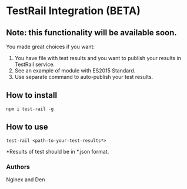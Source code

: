 # TestRail Integration (BETA)
## Note: this functionality will be available soon.

You made great choices if you want: 
1. You have file with test results and you want to publish your results in TestRail service.
2. See an example of module with ES2015 Standard.
3. Use separate command to auto-publish your test results.

## How to install
```
npm i test-rail -g
```

## How to use
```
test-rail <path-to-your-test-results*>
```

*Results of test should be in *.json format.

### Authors
Nginex and Den
